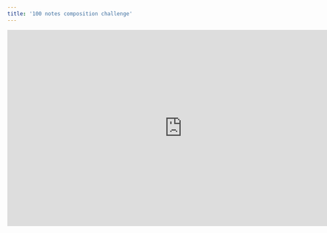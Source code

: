 ```yaml
---
title: '100 notes composition challenge'
---
```


<iframe width="800" height="450" src="https://www.youtube.com/embed/2ytVrEddQa4" frameborder="0" allow="accelerometer; autoplay; encrypted-media; gyroscope; picture-in-picture" allowfullscreen></iframe>